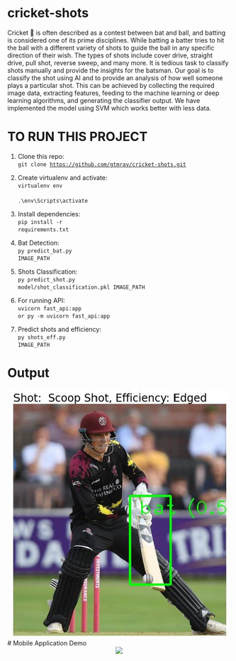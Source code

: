 # cricket-shots
Cricket :cricket_game: is often described as a contest between bat and ball, and batting is considered one of its prime disciplines. While batting a batter tries to hit the ball with a different variety of shots to guide the ball in any specific direction of their wish. The types of shots include cover drive, straight drive, pull shot, reverse sweep, and many more. It is tedious task to classify shots manually and provide the insights for the batsman. Our goal is to classify the shot using AI and to provide an analysis of how well someone plays a particular shot. This can be achieved by collecting the required image data, extracting features, feeding to the machine learning or deep learning algorithms, and generating the classifier output. We have implemented the model using SVM which works better with less data.

# TO RUN THIS PROJECT

1. Clone this repo: <br>
<code>git clone https://github.com/gtmray/cricket-shots.git </code>

2. Create virtualenv and activate: <br>
<code>virtualenv env </code><br>
<code>.\env\Scripts\activate</code>

3. Install dependencies:<br>
<code>pip install -r requirements.txt</code>

4. Bat Detection:<br>
<code>py predict_bat.py IMAGE_PATH</code>

5. Shots Classification:<br>
<code>py predict_shot.py model/shot_classification.pkl IMAGE_PATH</code>

6. For running API:<br>
<code>uvicorn fast_api:app</code><br>
<code>or py -m uvicorn fast_api:app</code>

7. Predict shots and efficiency:<br>
<code>py shots_eff.py IMAGE_PATH</code>

# Output

<div style="text-align:center"><img src="scoop.JPG" /></div>
# Mobile Application Demo
<div style="text-align:center"><img src="demo.gif" /></div>

